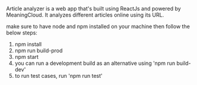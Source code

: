 Article analyzer is a web app that's built using ReactJs and powered by MeaningCloud. It analyzes different articles online using its URL. 

make sure to have node and npm installed on your machine then follow the below steps:

1.  npm install
2.  npm run build-prod
3.  npm start
4.  you can run a development build as an alternative using 'npm run build-dev'
5.  to run test cases, run 'npm run test' 
